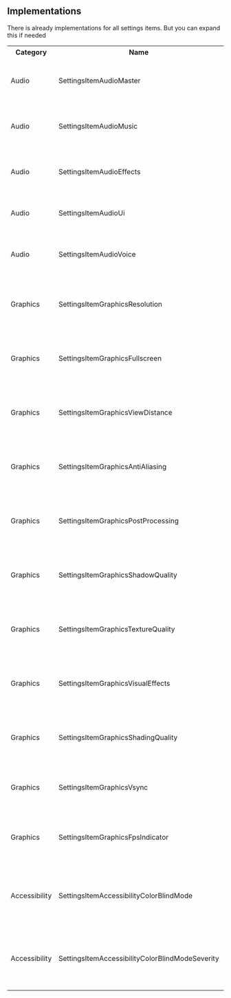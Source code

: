 ## Implementations

There is already implementations for all settings items. But you can expand this if needed
<table>
    <tr>
        <th>Category</th>
        <th>Name</th>
        <th>Description</th>
    </tr>
    <tr>
        <td>Audio</td>
        <td>SettingsItemAudioMaster</td>
        <td>An implementation for the audio master settings item</td>
    </tr>
    <tr>
        <td>Audio</td>
        <td>SettingsItemAudioMusic</td>
        <td>An implementation for the audio music settings item</td>
    </tr>
    <tr>
        <td>Audio</td>
        <td>SettingsItemAudioEffects</td>
        <td>An implementation for the audio effects settings item</td>
    </tr>
    <tr>
        <td>Audio</td>
        <td>SettingsItemAudioUi</td>
        <td>An implementation for the audio UI settings item</td>
    </tr>
    <tr>
        <td>Audio</td>
        <td>SettingsItemAudioVoice</td>
        <td>An implementation for the audio voice settings item</td>
    </tr>
    <tr>
        <td>Graphics</td>
        <td>SettingsItemGraphicsResolution</td>
        <td>An implementation for the graphics resolution settings item</td>
    </tr>
    <tr>
        <td>Graphics</td>
        <td>SettingsItemGraphicsFullscreen</td>
        <td>An implementation for the graphics fullscreen settings item</td>
    </tr>
    <tr>
        <td>Graphics</td>
        <td>SettingsItemGraphicsViewDistance</td>
        <td>An implementation for the graphics view distance settings item</td>
    </tr>
    <tr>
        <td>Graphics</td>
        <td>SettingsItemGraphicsAntiAliasing</td>
        <td>An implementation for the graphics anti-aliasing settings item</td>
    </tr>
    <tr>
        <td>Graphics</td>
        <td>SettingsItemGraphicsPostProcessing</td>
        <td>An implementation for the graphics post processing settings item</td>
    </tr>
    <tr>
        <td>Graphics</td>
        <td>SettingsItemGraphicsShadowQuality</td>
        <td>An implementation for the graphics shadow quality settings item</td>
    </tr>
    <tr>
        <td>Graphics</td>
        <td>SettingsItemGraphicsTextureQuality</td>
        <td>An implementation for the graphics texture quality settings item</td>
    </tr>
    <tr>
        <td>Graphics</td>
        <td>SettingsItemGraphicsVisualEffects</td>
        <td>An implementation for the graphics visual effects settings item</td>
    </tr>
    <tr>
        <td>Graphics</td>
        <td>SettingsItemGraphicsShadingQuality</td>
        <td>An implementation for the graphics shading quality settings item</td>
    </tr>
    <tr>
        <td>Graphics</td>
        <td>SettingsItemGraphicsVsync</td>
        <td>An implementation for the graphics vsync settings item</td>
    </tr>
    <tr>
        <td>Graphics</td>
        <td>SettingsItemGraphicsFpsIndicator</td>
        <td>An implementation for the graphics FPS indicator settings item</td>
    </tr>
    <tr>
        <td>Accessibility</td>
        <td>SettingsItemAccessibilityColorBlindMode</td>
        <td>An implementation for the accessibility color blind mode settings item</td>
    </tr>
    <tr>
        <td>Accessibility</td>
        <td>SettingsItemAccessibilityColorBlindModeSeverity</td>
        <td>An implementation for the accessibility color blind mode severity settings item</td>
    </tr>
</table>